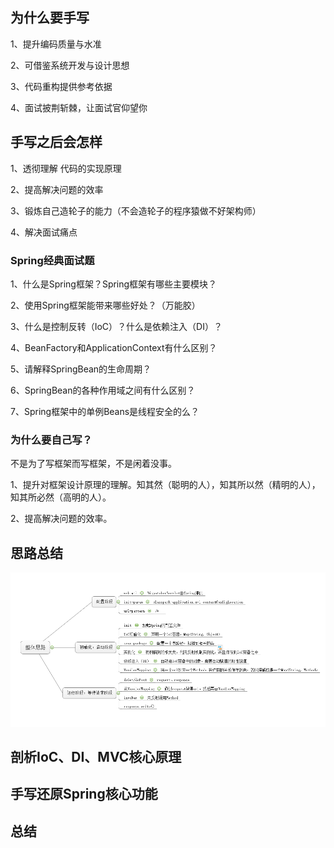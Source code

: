## 为什么要手写

1、提升编码质量与水准

2、可借鉴系统开发与设计思想

3、代码重构提供参考依据

4、面试披荆斩棘，让面试官仰望你



## 手写之后会怎样

1、透彻理解 代码的实现原理

2、提高解决问题的效率

3、锻炼自己造轮子的能力（不会造轮子的程序猿做不好架构师）

4、解决面试痛点



### Spring经典面试题

1、什么是Spring框架？Spring框架有哪些主要模块？

2、使用Spring框架能带来哪些好处？（万能胶）

3、什么是控制反转（IoC）？什么是依赖注入（DI）？

4、BeanFactory和ApplicationContext有什么区别？

5、请解释SpringBean的生命周期？

6、SpringBean的各种作用域之间有什么区别？

7、Spring框架中的单例Beans是线程安全的么？



### 为什么要自己写？

不是为了写框架而写框架，不是闲着没事。

1、提升对框架设计原理的理解。知其然（聪明的人），知其所以然（精明的人），知其所必然（高明的人）。

2、提高解决问题的效率。



## 思路总结

![image-20191217151956681](spring%E6%89%8B%E5%86%99.assets/image-20191217151956681.png)









## 剖析IoC、DI、MVC核心原理



## 手写还原Spring核心功能









## 总结

